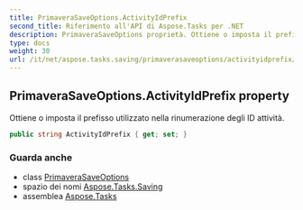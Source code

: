 ```yaml
---
title: PrimaveraSaveOptions.ActivityIdPrefix
second_title: Riferimento all'API di Aspose.Tasks per .NET
description: PrimaveraSaveOptions proprietà. Ottiene o imposta il prefisso utilizzato nella rinumerazione degli ID attività.
type: docs
weight: 30
url: /it/net/aspose.tasks.saving/primaverasaveoptions/activityidprefix/
---
```

## PrimaveraSaveOptions.ActivityIdPrefix property

Ottiene o imposta il prefisso utilizzato nella rinumerazione degli ID attività.

```csharp
public string ActivityIdPrefix { get; set; }
```

### Guarda anche

* class [PrimaveraSaveOptions](../)
* spazio dei nomi [Aspose.Tasks.Saving](../../primaverasaveoptions/)
* assemblea [Aspose.Tasks](../../../)


